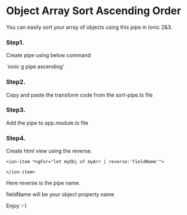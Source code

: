 # Object Array Sort Ascending Order

You can easily sort your array of objects using this pipe in Ionic 2&3.

### Step1.

Create pipe using below command

`ionic g pipe ascending'

### Step2.

Copy and paste the transform code from the sort-pipe.ts file

### Step3.

Add the pipe to app.module.ts file

### Step4.

Create html view using the reverse.

```
<ion-item *ngFor="let myObj of myArr | reverse:'fieldName'">

</ion-item>
```

Here reverse is the pipe name.

fieldName will be your object property name

Enjoy :-)
